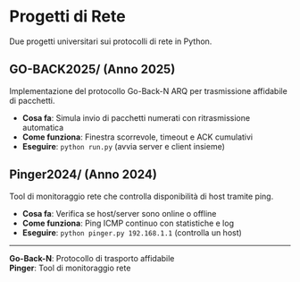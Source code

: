 # Progetti di Rete

Due progetti universitari sui protocolli di rete in Python.

## GO-BACK2025/ (Anno 2025)

Implementazione del protocollo Go-Back-N ARQ per trasmissione affidabile di pacchetti.

- **Cosa fa**: Simula invio di pacchetti numerati con ritrasmissione automatica
- **Come funziona**: Finestra scorrevole, timeout e ACK cumulativi
- **Eseguire**: `python run.py` (avvia server e client insieme)

## Pinger2024/ (Anno 2024)

Tool di monitoraggio rete che controlla disponibilità di host tramite ping.

- **Cosa fa**: Verifica se host/server sono online o offline
- **Come funziona**: Ping ICMP continuo con statistiche e log
- **Eseguire**: `python pinger.py 192.168.1.1` (controlla un host)

---

**Go-Back-N**: Protocollo di trasporto affidabile  
**Pinger**: Tool di monitoraggio rete